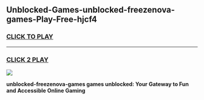 
## Unblocked-Games-unblocked-freezenova-games-Play-Free-hjcf4
<h3>
<a href="https://premium76.site?title=unblocked-freezenova-games&ref=10A">CLICK TO PLAY</a></h3>
<hr>

<h3>
<a href="https://premium76.site?title=unblocked-freezenova-games&ref=10A">CLICK 2 PLAY</a>
  
</h3>

<a href="https://premium76.site?title=unblocked-freezenova-games&ref=10A"><img src="https://clearcache.store/games.png"></a>


**unblocked-freezenova-games games unblocked: Your Gateway to Fun and Accessible Online Gaming**
